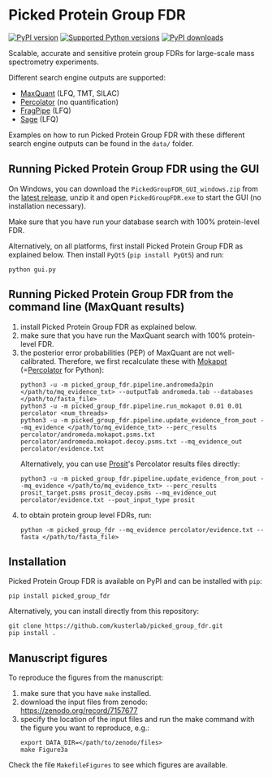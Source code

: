 # Picked Protein Group FDR

[![PyPI version](https://img.shields.io/pypi/v/picked_group_fdr.svg?logo=pypi&logoColor=FFE873)](https://pypi.org/project/picked_group_fdr/)
[![Supported Python versions](https://img.shields.io/pypi/pyversions/picked_group_fdr.svg?logo=python&logoColor=FFE873)](https://pypi.org/project/picked_group_fdr/)
[![PyPI downloads](https://img.shields.io/pypi/dm/picked_group_fdr.svg)](https://pypistats.org/packages/picked_group_fdr)

Scalable, accurate and sensitive protein group FDRs for large-scale mass spectrometry experiments.

Different search engine outputs are supported:
- [MaxQuant](https://www.maxquant.org/) (LFQ, TMT, SILAC)
- [Percolator](https://github.com/percolator/percolator) (no quantification)
- [FragPipe](https://fragpipe.nesvilab.org/) (LFQ)
- [Sage](https://github.com/lazear/sage) (LFQ)

Examples on how to run Picked Protein Group FDR with these different search engine outputs can be found in the `data/` folder.

## Running Picked Protein Group FDR using the GUI

On Windows, you can download the `PickedGroupFDR_GUI_windows.zip` from the [latest release](https://github.com/kusterlab/picked_group_fdr/releases), unzip it and open `PickedGroupFDR.exe` to start the GUI (no installation necessary).

Make sure that you have run your database search with 100% protein-level FDR.

Alternatively, on all platforms, first install Picked Protein Group FDR as explained below. Then install `PyQt5` (`pip install PyQt5`) and run:

```shell
python gui.py
```

## Running Picked Protein Group FDR from the command line (MaxQuant results)

1. install Picked Protein Group FDR as explained below.
2. make sure that you have run the MaxQuant search with 100% protein-level FDR.
3. the posterior error probabilities (PEP) of MaxQuant are not well-calibrated. Therefore, we first recalculate these with [Mokapot](https://mokapot.readthedocs.io/en/latest/) (=[Percolator](http://percolator.ms/) for Python):
   ```shell
   python3 -u -m picked_group_fdr.pipeline.andromeda2pin </path/to/mq_evidence_txt> --outputTab andromeda.tab --databases </path/to/fasta_file>
   python3 -u -m picked_group_fdr.pipeline.run_mokapot 0.01 0.01 percolator <num_threads>
   python3 -u -m picked_group_fdr.pipeline.update_evidence_from_pout --mq_evidence </path/to/mq_evidence_txt> --perc_results percolator/andromeda.mokapot.psms.txt percolator/andromeda.mokapot.decoy.psms.txt --mq_evidence_out percolator/evidence.txt
   ```
    Alternatively, you can use [Prosit](https://www.proteomicsdb.org/prosit/)'s Percolator results files directly:
   ```shell
   python3 -u -m picked_group_fdr.pipeline.update_evidence_from_pout --mq_evidence </path/to/mq_evidence_txt> --perc_results prosit_target.psms prosit_decoy.psms --mq_evidence_out percolator/evidence.txt --pout_input_type prosit
   ```
4. to obtain protein group level FDRs, run:
   ```shell
   python -m picked_group_fdr --mq_evidence percolator/evidence.txt --fasta </path/to/fasta_file>
   ```


## Installation

Picked Protein Group FDR is available on PyPI and can be installed with `pip`:

```shell
pip install picked_group_fdr
```

Alternatively, you can install directly from this repository:

```shell
git clone https://github.com/kusterlab/picked_group_fdr.git
pip install .
```


## Manuscript figures

To reproduce the figures from the manuscript:

1. make sure that you have `make` installed.
2. download the input files from zenodo: https://zenodo.org/record/7157677
3. specify the location of the input files and run the make command with the figure you want to reproduce, e.g.:
   ```shell
   export DATA_DIR=</path/to/zenodo/files>
   make Figure3a
   ```

Check the file `MakefileFigures` to see which figures are available.
